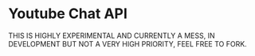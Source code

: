 # Youtube Chat API
THIS IS HIGHLY EXPERIMENTAL AND CURRENTLY A MESS, IN DEVELOPMENT BUT NOT A VERY HIGH PRIORITY, FEEL FREE TO FORK.